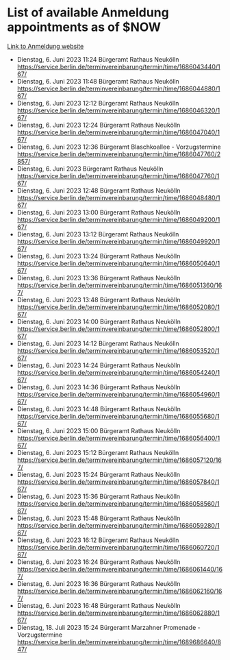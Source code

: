 # List of available Anmeldung appointments as of $NOW
[Link to Anmeldung website](https://service.berlin.de/terminvereinbarung/termin/tag.php?termin=1&anliegen[]=120686&dienstleisterlist=122210,122217,327316,122219,327312,122227,327314,122231,327346,122243,327348,122254,122252,329742,122260,329745,122262,329748,122271,327278,122273,327274,122277,327276,330436,122280,327294,122282,327290,122284,327292,122291,327270,122285,327266,122286,327264,122296,327268,150230,329760,122297,327286,122294,327284,122312,329763,122314,329775,122304,327330,122311,327334,122309,327332,317869,122281,327352,122279,329772,122283,122276,327324,122274,327326,122267,329766,122246,327318,122251,327320,122257,327322,122208,327298,122226,327300&herkunft=http%3A%2F%2Fservice.berlin.de%2Fdienstleistung%2F120686%2F)
- Dienstag, 6. Juni 2023 11:24 Bürgeramt Rathaus Neukölln https://service.berlin.de/terminvereinbarung/termin/time/1686043440/167/
- Dienstag, 6. Juni 2023 11:48 Bürgeramt Rathaus Neukölln https://service.berlin.de/terminvereinbarung/termin/time/1686044880/167/
- Dienstag, 6. Juni 2023 12:12 Bürgeramt Rathaus Neukölln https://service.berlin.de/terminvereinbarung/termin/time/1686046320/167/
- Dienstag, 6. Juni 2023 12:24 Bürgeramt Rathaus Neukölln https://service.berlin.de/terminvereinbarung/termin/time/1686047040/167/
- Dienstag, 6. Juni 2023 12:36 Bürgeramt Blaschkoallee - Vorzugstermine https://service.berlin.de/terminvereinbarung/termin/time/1686047760/2857/
- Dienstag, 6. Juni 2023  Bürgeramt Rathaus Neukölln https://service.berlin.de/terminvereinbarung/termin/time/1686047760/167/
- Dienstag, 6. Juni 2023 12:48 Bürgeramt Rathaus Neukölln https://service.berlin.de/terminvereinbarung/termin/time/1686048480/167/
- Dienstag, 6. Juni 2023 13:00 Bürgeramt Rathaus Neukölln https://service.berlin.de/terminvereinbarung/termin/time/1686049200/167/
- Dienstag, 6. Juni 2023 13:12 Bürgeramt Rathaus Neukölln https://service.berlin.de/terminvereinbarung/termin/time/1686049920/167/
- Dienstag, 6. Juni 2023 13:24 Bürgeramt Rathaus Neukölln https://service.berlin.de/terminvereinbarung/termin/time/1686050640/167/
- Dienstag, 6. Juni 2023 13:36 Bürgeramt Rathaus Neukölln https://service.berlin.de/terminvereinbarung/termin/time/1686051360/167/
- Dienstag, 6. Juni 2023 13:48 Bürgeramt Rathaus Neukölln https://service.berlin.de/terminvereinbarung/termin/time/1686052080/167/
- Dienstag, 6. Juni 2023 14:00 Bürgeramt Rathaus Neukölln https://service.berlin.de/terminvereinbarung/termin/time/1686052800/167/
- Dienstag, 6. Juni 2023 14:12 Bürgeramt Rathaus Neukölln https://service.berlin.de/terminvereinbarung/termin/time/1686053520/167/
- Dienstag, 6. Juni 2023 14:24 Bürgeramt Rathaus Neukölln https://service.berlin.de/terminvereinbarung/termin/time/1686054240/167/
- Dienstag, 6. Juni 2023 14:36 Bürgeramt Rathaus Neukölln https://service.berlin.de/terminvereinbarung/termin/time/1686054960/167/
- Dienstag, 6. Juni 2023 14:48 Bürgeramt Rathaus Neukölln https://service.berlin.de/terminvereinbarung/termin/time/1686055680/167/
- Dienstag, 6. Juni 2023 15:00 Bürgeramt Rathaus Neukölln https://service.berlin.de/terminvereinbarung/termin/time/1686056400/167/
- Dienstag, 6. Juni 2023 15:12 Bürgeramt Rathaus Neukölln https://service.berlin.de/terminvereinbarung/termin/time/1686057120/167/
- Dienstag, 6. Juni 2023 15:24 Bürgeramt Rathaus Neukölln https://service.berlin.de/terminvereinbarung/termin/time/1686057840/167/
- Dienstag, 6. Juni 2023 15:36 Bürgeramt Rathaus Neukölln https://service.berlin.de/terminvereinbarung/termin/time/1686058560/167/
- Dienstag, 6. Juni 2023 15:48 Bürgeramt Rathaus Neukölln https://service.berlin.de/terminvereinbarung/termin/time/1686059280/167/
- Dienstag, 6. Juni 2023 16:12 Bürgeramt Rathaus Neukölln https://service.berlin.de/terminvereinbarung/termin/time/1686060720/167/
- Dienstag, 6. Juni 2023 16:24 Bürgeramt Rathaus Neukölln https://service.berlin.de/terminvereinbarung/termin/time/1686061440/167/
- Dienstag, 6. Juni 2023 16:36 Bürgeramt Rathaus Neukölln https://service.berlin.de/terminvereinbarung/termin/time/1686062160/167/
- Dienstag, 6. Juni 2023 16:48 Bürgeramt Rathaus Neukölln https://service.berlin.de/terminvereinbarung/termin/time/1686062880/167/
- Dienstag, 18. Juli 2023 15:24 Bürgeramt Marzahner Promenade - Vorzugstermine https://service.berlin.de/terminvereinbarung/termin/time/1689686640/847/
